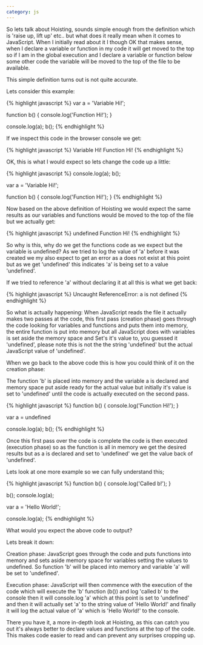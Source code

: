 ```yaml
---
category: js
---
```


So lets talk about Hoisting, sounds simple enough from the definition which is 'raise up, lift up' etc.. but what does it really mean when it comes to JavaScript. When I initially read about it I though OK that makes sense, when I declare a variable or function in my code it will get moved to the top so if I am in the global execution and I declare a variable or function below some other code the variable will be moved to the top of the file to be available.

This simple definition turns out is not quite accurate.

Lets consider this example:

{% highlight javascript %}
var a = 'Variable Hi!';

function b() {
  console.log('Function Hi!');
}

console.log(a);
b();
{% endhighlight %}

If we inspect this code in the browser console we get:

{% highlight javascript %}
Variable Hi!
Function Hi!
{% endhighlight %}

OK, this is what I would expect so lets change the code up a little:

{% highlight javascript %}
console.log(a);
b();

var a = 'Variable Hi!';

function b() {
  console.log('Function Hi!');
}
{% endhighlight %}

Now based on the above definition of Hoisting we would expect the same results as our variables and functions would be moved to the top of the file but we actually get:

{% highlight javascript %}
undefined
Function Hi!
{% endhighlight %}

So why is this, why do we get the functions code as we expect but the variable is undefined? As we tried to log the value of 'a' before it was created we my also expect to get an error as a does not exist at this point but as we get 'undefined' this indicates 'a' is being set to a value 'undefined'.

If we tried to reference 'a' without declaring it at all this is what we get back:

{% highlight javascript %}
Uncaught ReferenceError: a is not defined
{% endhighlight %}

So what is actually happening: When JavaScript reads the file it actually makes two passes at the code, this first pass (creation phase) goes through the code looking for variables and functions and puts them into memory, the entire function is put into memory but all JavaScript does with variables is set aside the memory space and Set's it's value to, you guessed it 'undefined', please note this is not the the string 'undefined' but the actual JavaScript value of 'undefined'.

When we go back to the above code this is how you could think of it on the creation phase:

The function 'b' is placed into memory and the variable a is declared and memory space put aside ready for the actual value but initially it's value is set to 'undefined' until the code is actually executed on the second pass.

{% highlight javascript %}
function b() {
  console.log('Function Hi!');
}

var a = undefined

console.log(a);
b();
{% endhighlight %}

Once this first pass over the code is complete the code is then executed (execution phase) so as the function is all in memory we get the desired results but as a is declared and set to 'undefined' we get the value back of 'undefined'.

Lets look at one more example so we can fully understand this;

{% highlight javascript %}
function b() {
  console.log('Called b!');
}

b();
console.log(a);

var a = 'Hello World!';

console.log(a);
{% endhighlight %}

What would you expect the above code to output?

Lets break it down:

Creation phase: JavaScript goes through the code and puts functions into memory and sets aside memory space for variables setting the values to undefined. So function 'b' will be placed into memory and variable 'a' will be set to 'undefined'.

Execution phase: JavaScript will then commence with the execution of the code which will execute the 'b' function (b()) and log 'called b' to the console then it will console.log 'a' which at this point is set to 'undefined' and then it will actually set 'a' to the string value of 'Hello World!' and finally it will log the actual value of 'a' which is 'Hello World!' to the console.

There you have it, a more in-depth look at Hoisting, as this can catch you out it's always better to declare values and functions at the top of the code. This makes code easier to read and can prevent any surprises cropping up.
